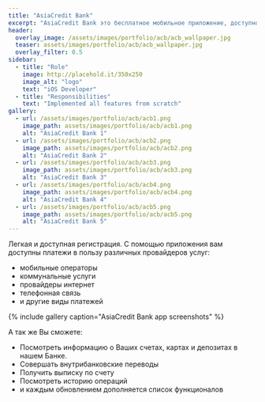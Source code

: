 ```yaml
---
title: "AsiaCredit Bank"
excerpt: "AsiaCredit Bank это бесплатное мобильное приложение, доступное для всех клиентов АО \"AsiaCreditBank (АзияКредит Банк)\"."
header:
  overlay_image: /assets/images/portfolio/acb/acb_wallpaper.jpg
  teaser: assets/images/portfolio/acb/acb_wallpaper.jpg
  overlay_filter: 0.5
sidebar:
  - title: "Role"
    image: http://placehold.it/350x250
    image_alt: "logo"
    text: "iOS Developer"
  - title: "Responsibilities"
    text: "Implemented all features from scratch"
gallery:
  - url: /assets/images/portfolio/acb/acb1.png
    image_path: assets/images/portfolio/acb/acb1.png
    alt: "AsiaCredit Bank 1"
  - url: /assets/images/portfolio/acb/acb2.png
    image_path: assets/images/portfolio/acb/acb2.png
    alt: "AsiaCredit Bank 2"
  - url: /assets/images/portfolio/acb/acb3.png
    image_path: assets/images/portfolio/acb/acb3.png
    alt: "AsiaCredit Bank 3"
  - url: /assets/images/portfolio/acb/acb4.png
    image_path: assets/images/portfolio/acb/acb4.png
    alt: "AsiaCredit Bank 4"
  - url: /assets/images/portfolio/acb/acb5.png
    image_path: assets/images/portfolio/acb/acb5.png
    alt: "AsiaCredit Bank 5"
---
```


Легкая и доступная регистрация.
C помощью приложения вам доступны платежи в пользу различных провайдеров услуг:
- мобильные операторы 
- коммунальные услуги
- провайдеры интернет
- телефонная связь
- и другие виды платежей

{% include gallery caption="AsiaCredit Bank app screenshots" %}

А так же Вы сможете:
- Посмотреть информацию о Ваших счетах, картах и депозитах в нашем Банке.
- Совершать внутрибанковские переводы
- Получить выписку по счету
- Посмотреть историю операций
- и каждым обновлением дополняется список функционалов